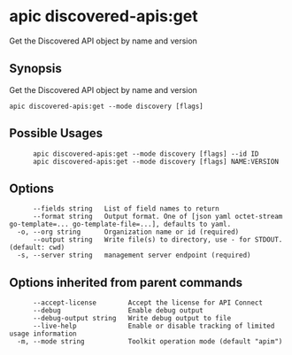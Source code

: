 # apic discovered-apis:get

Get the Discovered API object by name and version

## Synopsis

Get the Discovered API object by name and version

```
apic discovered-apis:get --mode discovery [flags]
```

## Possible Usages

```
      apic discovered-apis:get --mode discovery [flags] --id ID
      apic discovered-apis:get --mode discovery [flags] NAME:VERSION
```

## Options

```
      --fields string   List of field names to return
      --format string   Output format. One of [json yaml octet-stream go-template=... go-template-file=...], defaults to yaml.
  -o, --org string      Organization name or id (required)
      --output string   Write file(s) to directory, use - for STDOUT. (default: cwd)
  -s, --server string   management server endpoint (required)
```

## Options inherited from parent commands

```
      --accept-license        Accept the license for API Connect
      --debug                 Enable debug output
      --debug-output string   Write debug output to file
      --live-help             Enable or disable tracking of limited usage information
  -m, --mode string           Toolkit operation mode (default "apim")
```
